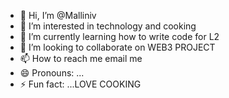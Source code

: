 - 👋 Hi, I’m @Malliniv
- 👀 I’m interested in technology and cooking
- 🌱 I’m currently learning how to write code for L2
- 💞️ I’m looking to collaborate on WEB3 PROJECT 
- 📫 How to reach me email me 
- 😄 Pronouns: ...
- ⚡ Fun fact: ...LOVE COOKING

<!---
Malliniv/Malliniv is a ✨ special ✨ repository because its `README.md` (this file) appears on your GitHub profile.
You can click the Preview link to take a look at your changes.
--->
